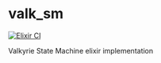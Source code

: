# valk_sm

[![Elixir CI](https://github.com/EarliestFall988/valk_sm/actions/workflows/elixir.yaml/badge.svg)](https://github.com/EarliestFall988/valk_sm/actions/workflows/elixir.yaml)

 Valkyrie State Machine elixir implementation
